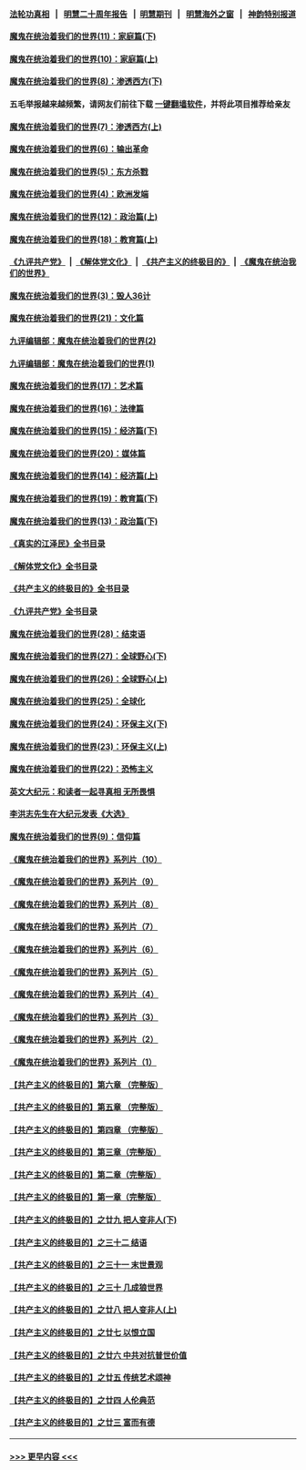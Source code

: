 #### [法轮功真相](https://github.com/gfw-breaker/truth/blob/master/README.md?t=0) &nbsp;&nbsp;|&nbsp;&nbsp; [明慧二十周年报告](https://github.com/gfw-breaker/mh-reports/blob/master/README.md?t=0) &nbsp;&nbsp;|&nbsp;&nbsp;[明慧期刊](https://github.com/gfw-breaker/mh-qikan) &nbsp;&nbsp;|&nbsp;&nbsp; [明慧海外之窗](https://github.com/gfw-breaker/mh-news/blob/master/README.md?t=0) &nbsp;&nbsp;|&nbsp;&nbsp; [神韵特别报道](https://github.com/gfw-breaker/mh-news/blob/master/shenyun.md?t=0)
#### [魔鬼在统治着我们的世界(11)：家庭篇(下)](../pages/nsc422/n10440961.md?t=12102350) 
#### [魔鬼在统治着我们的世界(10)：家庭篇(上)](../pages/nsc422/n10435448.md?t=12102350) 
#### [魔鬼在统治着我们的世界(8)：渗透西方(下)](../pages/nsc422/n10429603.md?t=12102350) 
#### 五毛举报越来越频繁，请网友们前往下载 [一键翻墙软件](https://github.com/gfw-breaker/ssr-accounts)，并将此项目推荐给亲友
#### [魔鬼在统治着我们的世界(7)：渗透西方(上)](../pages/nsc422/n10426013.md?t=12102350) 
#### [魔鬼在统治着我们的世界(6)：输出革命](../pages/nsc422/n10421536.md?t=12102350) 
#### [魔鬼在统治着我们的世界(5)：东方杀戮](../pages/nsc422/n10417707.md?t=12102350) 
#### [魔鬼在统治着我们的世界(4)：欧洲发端](../pages/nsc422/n10414890.md?t=12102350) 
#### [魔鬼在统治着我们的世界(12)：政治篇(上)](../pages/nsc422/n10444576.md?t=12102350) 
#### [魔鬼在统治着我们的世界(18)：教育篇(上)](../pages/nsc422/n10526970.md?t=12102350) 
#### [《九评共产党》](https://github.com/begood0513/9ping.md/blob/master/README.md) &nbsp;|&nbsp; [《解体党文化》](../../../../jtdwh.md/blob/master/README.md)  &nbsp;|&nbsp; [《共产主义的终极目的》](../../../../gczydzjmd.md/blob/master/README.md) &nbsp;|&nbsp; [《魔鬼在统治我们的世界》](../../../../mgztzwmdsj.md/blob/master/README.md) 
#### [魔鬼在统治着我们的世界(3)：毁人36计](../pages/nsc422/n10411583.md?t=12102350) 
#### [魔鬼在统治着我们的世界(21)：文化篇](../pages/nsc422/n10597706.md?t=12102350) 
#### [九评编辑部：魔鬼在统治着我们的世界(2)](../pages/nsc422/n10410036.md?t=12102350) 
#### [九评编辑部：魔鬼在统治着我们的世界(1)](../pages/nsc422/n10406825.md?t=12102350) 
#### [魔鬼在统治着我们的世界(17)：艺术篇](../pages/nsc422/n10499093.md?t=12102350) 
#### [魔鬼在统治着我们的世界(16)：法律篇](../pages/nsc422/n10485969.md?t=12102350) 
#### [魔鬼在统治着我们的世界(15)：经济篇(下)](../pages/nsc422/n10469975.md?t=12102350) 
#### [魔鬼在统治着我们的世界(20)：媒体篇](../pages/nsc422/n10586579.md?t=12102350) 
#### [魔鬼在统治着我们的世界(14)：经济篇(上)](../pages/nsc422/n10457370.md?t=12102350) 
#### [魔鬼在统治着我们的世界(19)：教育篇(下)](../pages/nsc422/n10564808.md?t=12102350) 
#### [魔鬼在统治着我们的世界(13)：政治篇(下)](../pages/nsc422/n10448270.md?t=12102350) 
#### [《真实的江泽民》全书目录](../pages/nsc422/n13721399.md?t=12102350) 
#### [《解体党文化》全书目录](../pages/nsc422/n13721157.md?t=12102350) 
#### [《共产主义的终极目的》全书目录](../pages/nsc422/n13721048.md?t=12102350) 
#### [《九评共产党》全书目录](../pages/nsc422/n13708085.md?t=12102350) 
#### [魔鬼在统治着我们的世界(28)：结束语](../pages/nsc422/n10936246.md?t=12102350) 
#### [魔鬼在统治着我们的世界(27)：全球野心(下)](../pages/nsc422/n10928319.md?t=12102350) 
#### [魔鬼在统治着我们的世界(26)：全球野心(上)](../pages/nsc422/n10900318.md?t=12102350) 
#### [魔鬼在统治着我们的世界(25)：全球化](../pages/nsc422/n10788205.md?t=12102350) 
#### [魔鬼在统治着我们的世界(24)：环保主义(下)](../pages/nsc422/n10695307.md?t=12102350) 
#### [魔鬼在统治着我们的世界(23)：环保主义(上)](../pages/nsc422/n10688613.md?t=12102350) 
#### [魔鬼在统治着我们的世界(22)：恐怖主义](../pages/nsc422/n10614727.md?t=12102350) 
#### [英文大纪元：和读者一起寻真相 无所畏惧](../pages/nsc422/n12542027.md?t=12102350) 
#### [李洪志先生在大纪元发表《大选》](../pages/nsc422/n12534746.md?t=12102350) 
#### [魔鬼在统治着我们的世界(9)：信仰篇](../pages/nsc422/n10432159.md?t=12102350) 
#### [《魔鬼在统治着我们的世界》系列片（10）](../pages/nsc422/n12292670.md?t=12102350) 
#### [《魔鬼在统治着我们的世界》系列片（9）](../pages/nsc422/n12290859.md?t=12102350) 
#### [《魔鬼在统治着我们的世界》系列片（8）](../pages/nsc422/n12287445.md?t=12102350) 
#### [《魔鬼在统治着我们的世界》系列片（7）](../pages/nsc422/n12283425.md?t=12102350) 
#### [《魔鬼在统治着我们的世界》系列片（6）](../pages/nsc422/n12282314.md?t=12102350) 
#### [《魔鬼在统治着我们的世界》系列片（5）](../pages/nsc422/n12281419.md?t=12102350) 
#### [《魔鬼在统治着我们的世界》系列片（4）](../pages/nsc422/n12274024.md?t=12102350) 
#### [《魔鬼在统治着我们的世界》系列片（3）](../pages/nsc422/n12271322.md?t=12102350) 
#### [《魔鬼在统治着我们的世界》系列片（2）](../pages/nsc422/n12269049.md?t=12102350) 
#### [《魔鬼在统治着我们的世界》系列片（1）](../pages/nsc422/n12267575.md?t=12102350) 
#### [【共产主义的终极目的】第六章 （完整版）](../pages/nsc422/n11428913.md?t=12102350) 
#### [【共产主义的终极目的】第五章 （完整版）](../pages/nsc422/n11428912.md?t=12102350) 
#### [【共产主义的终极目的】第四章 （完整版）](../pages/nsc422/n11428907.md?t=12102350) 
#### [【共产主义的终极目的】第三章（完整版）](../pages/nsc422/n11428848.md?t=12102350) 
#### [【共产主义的终极目的】第二章（完整版）](../pages/nsc422/n11428831.md?t=12102350) 
#### [【共产主义的终极目的】第一章（完整版）](../pages/nsc422/n11417651.md?t=12102350) 
#### [【共产主义的终极目的】之廿九 把人变非人(下)](../pages/nsc422/n11344140.md?t=12102350) 
#### [【共产主义的终极目的】之三十二 结语](../pages/nsc422/n11360535.md?t=12102350) 
#### [【共产主义的终极目的】之三十一 末世景观](../pages/nsc422/n11351129.md?t=12102350) 
#### [【共产主义的终极目的】之三十 几成狼世界](../pages/nsc422/n11348280.md?t=12102350) 
#### [【共产主义的终极目的】之廿八 把人变非人(上)](../pages/nsc422/n11340492.md?t=12102350) 
#### [【共产主义的终极目的】之廿七 以恨立国](../pages/nsc422/n11336944.md?t=12102350) 
#### [【共产主义的终极目的】之廿六 中共对抗普世价值](../pages/nsc422/n11324785.md?t=12102350) 
#### [【共产主义的终极目的】之廿五 传统艺术颂神](../pages/nsc422/n11296396.md?t=12102350) 
#### [【共产主义的终极目的】之廿四 人伦典范](../pages/nsc422/n11296397.md?t=12102350) 
#### [【共产主义的终极目的】之廿三 富而有德](../pages/nsc422/n11283598.md?t=12102350) 

----
#### [ >>> 更早内容 <<< ](../indexes/nsc422-earlier.md)
